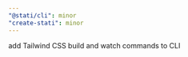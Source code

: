 ```yaml
---
"@stati/cli": minor
"create-stati": minor
---
```


add Tailwind CSS build and watch commands to CLI
